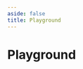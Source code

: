 ```yaml
---
aside: false
title: Playground
---
```


<script setup>
import Playground from "#docs/components/Playground/Index.vue"
</script>

# Playground

<Playground />
